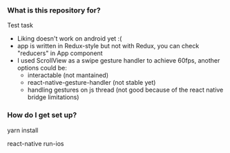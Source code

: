 
### What is this repository for? ###

Test task

- Liking doesn't work on android yet :(
- app is written in Redux-style but not with Redux, you can check "reducers" in App component
- I used ScrollView as a swipe gesture handler to achieve 60fps, another options could be: 
	- interactable (not mantained)
	- react-native-gesture-handler (not stable yet)
	- handling gestures on js thread (not good because of the react native bridge limitations)


### How do I get set up? ###

yarn install

react-native run-ios

